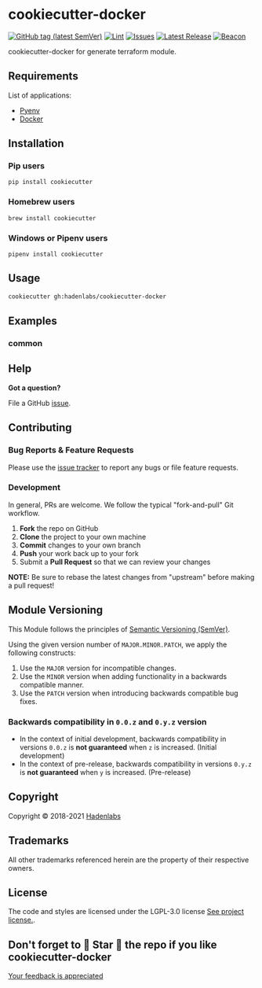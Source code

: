 <!--


  ** DO NOT EDIT THIS FILE
  **
  ** 1) Make all changes to `README.yaml`
  ** 2) Run`make readme` to rebuild this file.
  **
  ** (We maintain HUNDREDS of open source projects. This is how we maintain our sanity.)
  **


  -->

# cookiecutter-docker

[![GitHub tag (latest SemVer)](https://img.shields.io/github/v/tag/hadenlabs/cookiecutter-docker.svg?label=latest&sort=semver)](https://github.com/hadenlabs/cookiecutter-docker/releases) [![Lint](https://github.com/hadenlabs/cookiecutter-docker/actions/workflows/lint.yml/badge.svg?branch=develop)](https://github.com/hadenlabs/cookiecutter-docker/actions) [![Issues](https://img.shields.io/github/issues/hadenlabs/cookiecutter-docker.svg)](https://github.com/hadenlabs/cookiecutter-docker/issues) [![Latest Release](https://img.shields.io/github/release/hadenlabs/cookiecutter-docker.svg)](https://github.com/hadenlabs/cookiecutter-docker/releases) [![Beacon](https://ga-beacon.appspot.com/G-MZEK48EGE8/cookiecutter-docker/readme)](https://github.com/hadenlabs/cookiecutter-docker)

cookiecutter-docker for generate terraform module.

## Requirements

List of applications:

- [Pyenv](https://github.com/pyenv/pyenv)
- [Docker](https://www.docker.com/)

## Installation

### Pip users

```{.bash}
pip install cookiecutter
```

### Homebrew users

```{.bash}
brew install cookiecutter
```

### Windows or Pipenv users

```{.bash}
pipenv install cookiecutter
```

## Usage

```bash
cookiecutter gh:hadenlabs/cookiecutter-docker
```

## Examples

### common

## Help

**Got a question?**

File a GitHub [issue](https://github.com/hadenlabs/cookiecutter-docker/issues).

## Contributing

### Bug Reports & Feature Requests

Please use the [issue tracker](https://github.com/hadenlabs/cookiecutter-docker/issues) to report any bugs or file feature requests.

### Development

In general, PRs are welcome. We follow the typical "fork-and-pull" Git workflow.

1.  **Fork** the repo on GitHub
2.  **Clone** the project to your own machine
3.  **Commit** changes to your own branch
4.  **Push** your work back up to your fork
5.  Submit a **Pull Request** so that we can review your changes

**NOTE:** Be sure to rebase the latest changes from "upstream" before making a pull request!

## Module Versioning

This Module follows the principles of [Semantic Versioning (SemVer)](https://semver.org/).

Using the given version number of `MAJOR.MINOR.PATCH`, we apply the following constructs:

1. Use the `MAJOR` version for incompatible changes.
1. Use the `MINOR` version when adding functionality in a backwards compatible manner.
1. Use the `PATCH` version when introducing backwards compatible bug fixes.

### Backwards compatibility in `0.0.z` and `0.y.z` version

- In the context of initial development, backwards compatibility in versions `0.0.z` is **not guaranteed** when `z` is increased. (Initial development)
- In the context of pre-release, backwards compatibility in versions `0.y.z` is **not guaranteed** when `y` is increased. (Pre-release)

## Copyright

Copyright © 2018-2021 [Hadenlabs](https://hadenlabs.com)

## Trademarks

All other trademarks referenced herein are the property of their respective owners.

## License

The code and styles are licensed under the LGPL-3.0 license [See project license.](LICENSE).

## Don't forget to 🌟 Star 🌟 the repo if you like cookiecutter-docker

[Your feedback is appreciated](https://github.com/hadenlabs/cookiecutter-docker/issues)
